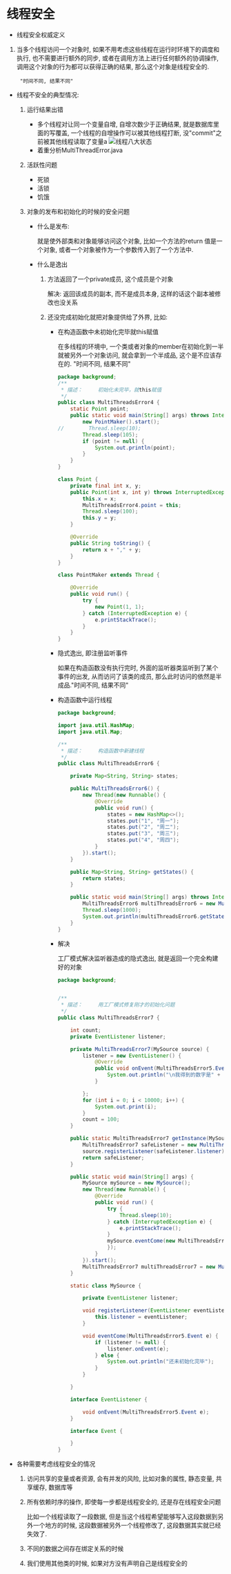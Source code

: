 # 线程安全

- 线程安全权威定义
    
1. 当多个线程访问一个对象时, 如果不用考虑这些线程在运行时环境下的调度和执行, 也不需要进行额外的同步, 或者在调用方法上进行任何额外的协调操作, 调用这个对象的行为都可以获得正确的结果, 那么这个对象是线程安全的.
    
        "时间不同, 结果不同"
    
- 线程不安全的典型情况:
    1. 运行结果出错
        - 多个线程对让同一个变量自增, 自增次数少于正确结果, 就是数据库里面的写覆盖, 一个线程的自增操作可以被其他线程打断, 没"commit"之前被其他线程读取了变量a
        ![线程八大状态](_v_images/a++.jpg)
        - 着重分析MultiThreadError.java
        
    2. 活跃性问题

        - 死锁
        - 活锁
        - 饥饿

    3. 对象的发布和初始化的时候的安全问题

        - 什么是发布:

            就是使外部类和对象能够访问这个对象, 比如一个方法的return 值是一个对象, 或者一个对象被作为一个参数传入到了一个方法中.

        - 什么是逸出

            1. 方法返回了一个private成员, 这个成员是个对象

                解决: 返回该成员的副本, 而不是成员本身, 这样的话这个副本被修改也没关系

            2. 还没完成初始化就把对象提供给了外界, 比如:

                - 在构造函数中未初始化完毕就this赋值

                    在多线程的环境中,  一个类或者对象的member在初始化到一半就被另外一个对象访问, 就会拿到一个半成品, 这个是不应该存在的. "时间不同, 结果不同"

                    ```java
                    package background;
                    /**
                     * 描述：     初始化未完毕，就this赋值
                     */
                    public class MultiThreadsError4 {
                        static Point point;
                        public static void main(String[] args) throws InterruptedException {
                            new PointMaker().start();
                    //        Thread.sleep(10);
                            Thread.sleep(105);
                            if (point != null) {
                                System.out.println(point);
                            }
                        }
                    }
                    
                    class Point {
                        private final int x, y;
                        public Point(int x, int y) throws InterruptedException {
                            this.x = x;
                            MultiThreadsError4.point = this;
                            Thread.sleep(100);
                            this.y = y;
                        }
                    
                        @Override
                        public String toString() {
                            return x + "," + y;
                        }
                    }
                    
                    class PointMaker extends Thread {
                    
                        @Override
                        public void run() {
                            try {
                                new Point(1, 1);
                            } catch (InterruptedException e) {
                                e.printStackTrace();
                            }
                        }
                    }
                    ```

                    

                - 隐式逸出, 即注册监听事件

                    如果在构造函数没有执行完时, 外面的监听器类监听到了某个事件的出发, 从而访问了该类的成员, 那么此时访问的依然是半成品."时间不同, 结果不同"

                - 构造函数中运行线程

                    ```java
                    package background;
                    
                    import java.util.HashMap;
                    import java.util.Map;
                    
                    /**
                     * 描述：     构造函数中新建线程
                     */
                    public class MultiThreadsError6 {
                    
                        private Map<String, String> states;
                    
                        public MultiThreadsError6() {
                            new Thread(new Runnable() {
                                @Override
                                public void run() {
                                    states = new HashMap<>();
                                    states.put("1", "周一");
                                    states.put("2", "周二");
                                    states.put("3", "周三");
                                    states.put("4", "周四");
                                }
                            }).start();
                        }
                    
                        public Map<String, String> getStates() {
                            return states;
                        }
                    
                        public static void main(String[] args) throws InterruptedException {
                            MultiThreadsError6 multiThreadsError6 = new MultiThreadsError6();
                            Thread.sleep(1000);
                            System.out.println(multiThreadsError6.getStates().get("1"));
                        }
                    }
                    
                    ```

                - 解决

                    工厂模式解决监听器造成的隐式逸出, 就是返回一个完全构建好的对象

                    ```java
                    package background;
                    
                    
                    /**
                     * 描述：     用工厂模式修复刚才的初始化问题
                     */
                    public class MultiThreadsError7 {
                    
                        int count;
                        private EventListener listener;
                    
                        private MultiThreadsError7(MySource source) {
                            listener = new EventListener() {
                                @Override
                                public void onEvent(MultiThreadsError5.Event e) {
                                    System.out.println("\n我得到的数字是" + count);
                                }
                    
                            };
                            for (int i = 0; i < 10000; i++) {
                                System.out.print(i);
                            }
                            count = 100;
                        }
                    
                        public static MultiThreadsError7 getInstance(MySource source) {
                            MultiThreadsError7 safeListener = new MultiThreadsError7(source);
                            source.registerListener(safeListener.listener);
                            return safeListener;
                        }
                    
                        public static void main(String[] args) {
                            MySource mySource = new MySource();
                            new Thread(new Runnable() {
                                @Override
                                public void run() {
                                    try {
                                        Thread.sleep(10);
                                    } catch (InterruptedException e) {
                                        e.printStackTrace();
                                    }
                                    mySource.eventCome(new MultiThreadsError5.Event() {
                                    });
                                }
                            }).start();
                            MultiThreadsError7 multiThreadsError7 = new MultiThreadsError7(mySource);
                        }
                    
                        static class MySource {
                    
                            private EventListener listener;
                    
                            void registerListener(EventListener eventListener) {
                                this.listener = eventListener;
                            }
                    
                            void eventCome(MultiThreadsError5.Event e) {
                                if (listener != null) {
                                    listener.onEvent(e);
                                } else {
                                    System.out.println("还未初始化完毕");
                                }
                            }
                    
                        }
                    
                        interface EventListener {
                    
                            void onEvent(MultiThreadsError5.Event e);
                        }
                    
                        interface Event {
                    
                        }
                    }
                    
                    ```

- 各种需要考虑线程安全的情况

    1. 访问共享的变量或者资源, 会有并发的风险, 比如对象的属性, 静态变量, 共享缓存, 数据库等

    2. 所有依赖时序的操作, 即使每一步都是线程安全的, 还是存在线程安全问题

        比如一个线程读取了一段数据, 但是当这个线程希望能够写入这段数据到另外一个地方的时候, 这段数据被另外一个线程修改了, 这段数据其实就已经失效了.

    3. 不同的数据之间存在绑定关系的时候

    4. 我们使用其他类的时候, 如果对方没有声明自己是线程安全的

    
